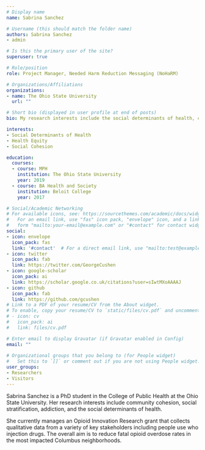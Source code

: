 ```yaml
---
# Display name
name: Sabrina Sanchez

# Username (this should match the folder name)
authors: Sabrina Sanchez
- admin

# Is this the primary user of the site?
superuser: true

# Role/position
role: Project Manager, Needed Harm Reduction Messaging (NoHaRM)

# Organizations/Affiliations
organizations:
- name: The Ohio State University
  url: ""

# Short bio (displayed in user profile at end of posts)
bio: My research interests include the social determinants of health, compounding social stratification across the life course, social cohesion, addiction, health equity, and community public health. 

interests:
- Social Determinants of Health
- Health Equity
- Social Cohesion 

education:
  courses:
  - course: MPH
    institution: The Ohio State University
    year: 2019
  - course: BA Health and Society
    institution: Beloit College
    year: 2017

# Social/Academic Networking
# For available icons, see: https://sourcethemes.com/academic/docs/widgets/#icons
#   For an email link, use "fas" icon pack, "envelope" icon, and a link in the
#   form "mailto:your-email@example.com" or "#contact" for contact widget.
social:
- icon: envelope
  icon_pack: fas
  link: '#contact'  # For a direct email link, use "mailto:test@example.org".
- icon: twitter
  icon_pack: fab
  link: https://twitter.com/GeorgeCushen
- icon: google-scholar
  icon_pack: ai
  link: https://scholar.google.co.uk/citations?user=sIwtMXoAAAAJ
- icon: github
  icon_pack: fab
  link: https://github.com/gcushen
# Link to a PDF of your resume/CV from the About widget.
# To enable, copy your resume/CV to `static/files/cv.pdf` and uncomment the lines below.  
# - icon: cv
#   icon_pack: ai
#   link: files/cv.pdf

# Enter email to display Gravatar (if Gravatar enabled in Config)
email: ""
  
# Organizational groups that you belong to (for People widget)
#   Set this to `[]` or comment out if you are not using People widget.  
user_groups:
- Researchers
- Visitors
---
```


Sabrina Sanchez is a PhD student in the College of Public Health at the Ohio State University. Her research interests include community cohesion, social stratification, addiction, and the social determinants of health. 

She currently manages an Opioid Innovation Research grant that collects qualitative data from a variety of key stakeholders including people use who injection drugs. The overall aim is to reduce fatal opioid overdose rates in the most impacted Columbus neighborhoods. 
 
